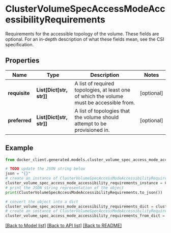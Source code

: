 # ClusterVolumeSpecAccessModeAccessibilityRequirements

Requirements for the accessible topology of the volume. These fields are optional. For an in-depth description of what these fields mean, see the CSI specification. 

## Properties

Name | Type | Description | Notes
------------ | ------------- | ------------- | -------------
**requisite** | **List[Dict[str, str]]** | A list of required topologies, at least one of which the volume must be accessible from.  | [optional] 
**preferred** | **List[Dict[str, str]]** | A list of topologies that the volume should attempt to be provisioned in.  | [optional] 

## Example

```python
from docker_client.generated.models.cluster_volume_spec_access_mode_accessibility_requirements import ClusterVolumeSpecAccessModeAccessibilityRequirements

# TODO update the JSON string below
json = "{}"
# create an instance of ClusterVolumeSpecAccessModeAccessibilityRequirements from a JSON string
cluster_volume_spec_access_mode_accessibility_requirements_instance = ClusterVolumeSpecAccessModeAccessibilityRequirements.from_json(json)
# print the JSON string representation of the object
print(ClusterVolumeSpecAccessModeAccessibilityRequirements.to_json())

# convert the object into a dict
cluster_volume_spec_access_mode_accessibility_requirements_dict = cluster_volume_spec_access_mode_accessibility_requirements_instance.to_dict()
# create an instance of ClusterVolumeSpecAccessModeAccessibilityRequirements from a dict
cluster_volume_spec_access_mode_accessibility_requirements_from_dict = ClusterVolumeSpecAccessModeAccessibilityRequirements.from_dict(cluster_volume_spec_access_mode_accessibility_requirements_dict)
```
[[Back to Model list]](../README.md#documentation-for-models) [[Back to API list]](../README.md#documentation-for-api-endpoints) [[Back to README]](../README.md)


